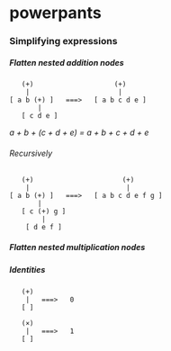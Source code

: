 # powerpants


### Simplifying expressions

##### Flatten nested addition nodes

```
   (+)                    (+)
    |                      |
[ a b (+) ]   ===>   [ a b c d e ]
       | 
   [ c d e ]
```

<i> a + b + (c + d + e) = a + b + c + d + e </i>

###### Recursively

```
   (+)                      (+)
    |                        |
[ a b (+) ]   ===>   [ a b c d e f g ]
       | 
   [ c (+) g ]
        |
    [ d e f ]
```

##### Flatten nested multiplication nodes

##### Identities

```
   (+)
    |   ===>   0
   [ ]
```

```
   (×)
    |   ===>   1
   [ ]
```

